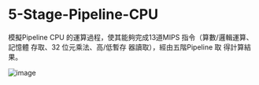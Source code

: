# 5-Stage-Pipeline-CPU

模擬Pipeline CPU 的運算過程，使其能夠完成13道MIPS
指令（算數/邏輯運算、記憶體
存取、32 位元乘法、高/低暫存
器讀取），經由五階Pipeline 取
得計算結果。


![image](https://user-images.githubusercontent.com/55120331/135712714-d689b41f-633a-4145-925f-b2d88bd8c450.png)
